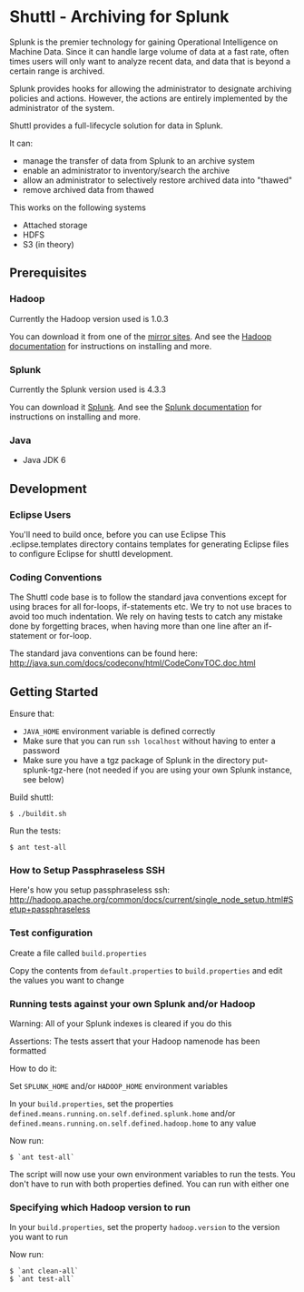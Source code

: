 
Shuttl - Archiving for Splunk 
=======================================

Splunk is the premier technology for gaining Operational Intelligence on Machine Data. Since it
can handle large volume of data at a fast rate, often times users will only want to analyze
recent data, and data that is beyond a certain range is archived.

Splunk provides hooks for allowing the administrator to designate archiving policies and
actions. However, the actions are entirely implemented by the administrator of the system.

Shuttl provides a full-lifecycle solution for data in Splunk.

It can:
* manage the transfer of data from Splunk to an archive system
* enable an administrator to inventory/search the archive
* allow an administrator to selectively restore archived data into "thawed"
* remove archived data from thawed

This works on the following systems
* Attached storage
* HDFS
* S3 (in theory)

Prerequisites
-------------

### Hadoop

Currently the Hadoop version used is 1.0.3

You can download it from one of the [mirror sites][hadoop-download].
And see the [Hadoop documentation][] for instructions on installing and more.

[hadoop-download]:http://www.apache.org/dyn/closer.cgi?path=hadoop/core/hadoop-1.0.3
[Hadoop documentation]:http://hadoop.apache.org/common/docs/r1.0.3

### Splunk

Currently the Splunk version used is 4.3.3

You can download it [Splunk][splunk-download].  And see the [Splunk documentation][] for instructions on installing and more.

[Splunk documentation]:http://docs.splunk.com/Documentation/Splunk/latest/User
[splunk-download]:http://www.splunk.com/download

### Java

* Java JDK 6

Development
--------------

### Eclipse Users

You'll need to build once, before you can use Eclipse
This .eclipse.templates directory contains templates for generating Eclipse files to configure
Eclipse for shuttl development.


### Coding Conventions

The Shuttl code base is to follow the standard java conventions except for using braces for all for-loops, if-statements etc. We try to not use braces to avoid too much indentation. We rely on having tests to catch any mistake done by forgetting braces, when having more than one line after an if-statement or for-loop.

The standard java conventions can be found here:
http://java.sun.com/docs/codeconv/html/CodeConvTOC.doc.html

Getting Started
---------------

Ensure that:
* `JAVA_HOME` environment variable is defined correctly
* Make sure that you can run `ssh localhost` without having to enter a password
* Make sure you have a tgz package of Splunk in the directory put-splunk-tgz-here (not needed if you are using your own Splunk instance, see below)

Build shuttl:

	$ ./buildit.sh

Run the tests:

	$ ant test-all

### How to Setup Passphraseless SSH

Here's how you setup passphraseless ssh: http://hadoop.apache.org/common/docs/current/single_node_setup.html#Setup+passphraseless

### Test configuration

Create a file called `build.properties`

Copy the contents from `default.properties` to `build.properties` and edit the values you want to change

### Running tests against your own Splunk and/or Hadoop

Warning: All of your Splunk indexes is cleared if you do this

Assertions: The tests assert that your Hadoop namenode has been formatted

How to do it:

Set `SPLUNK_HOME` and/or `HADOOP_HOME` environment variables

In your `build.properties`, set the properties `defined.means.running.on.self.defined.splunk.home` and/or `defined.means.running.on.self.defined.hadoop.home` to any value

Now run:

	$ `ant test-all`

The script will now use your own environment variables to run the tests. You don't have to run with both properties defined. You can run with either one

### Specifying which Hadoop version to run

In your `build.properties`, set the property `hadoop.version` to the version you want to run

Now run:

	$ `ant clean-all`
	$ `ant test-all`
